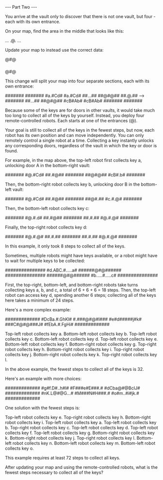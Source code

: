 --- Part Two ---

You arrive at the vault only to discover that there is not one vault, but four - each with its own entrance.

On your map, find the area in the middle that looks like this:

...
.@.
...

Update your map to instead use the correct data:

@#@
###
@#@

This change will split your map into four separate sections, each with its own entrance:

#######       #######
#a.#Cd#       #a.#Cd#
##...##       ##@#@##
##.@.##  -->  #######
##...##       ##@#@##
#cB#Ab#       #cB#Ab#
#######       #######

Because some of the keys are for doors in other vaults, it would take much too long to collect all of the keys by yourself. Instead, you deploy four remote-controlled robots. Each starts at one of the entrances (@).

Your goal is still to collect all of the keys in the fewest steps, but now, each robot has its own position and can move independently. You can only remotely control a single robot at a time. Collecting a key instantly unlocks any corresponding doors, regardless of the vault in which the key or door is found.

For example, in the map above, the top-left robot first collects key a, unlocking door A in the bottom-right vault:

#######
#@.#Cd#
##.#@##
#######
##@#@##
#cB#.b#
#######

Then, the bottom-right robot collects key b, unlocking door B in the bottom-left vault:

#######
#@.#Cd#
##.#@##
#######
##@#.##
#c.#.@#
#######

Then, the bottom-left robot collects key c:

#######
#@.#.d#
##.#@##
#######
##.#.##
#@.#.@#
#######

Finally, the top-right robot collects key d:

#######
#@.#.@#
##.#.##
#######
##.#.##
#@.#.@#
#######

In this example, it only took 8 steps to collect all of the keys.

Sometimes, multiple robots might have keys available, or a robot might have to wait for multiple keys to be collected:

###############
#d.ABC.#.....a#
######@#@######
###############
######@#@######
#b.....#.....c#
###############

First, the top-right, bottom-left, and bottom-right robots take turns collecting keys a, b, and c, a total of 6 + 6 + 6 = 18 steps. Then, the top-left robot can access key d, spending another 6 steps; collecting all of the keys here takes a minimum of 24 steps.

Here's a more complex example:

#############
#DcBa.#.GhKl#
#.###@#@#I###
#e#d#####j#k#
###C#@#@###J#
#fEbA.#.FgHi#
#############

Top-left robot collects key a.
Bottom-left robot collects key b.
Top-left robot collects key c.
Bottom-left robot collects key d.
Top-left robot collects key e.
Bottom-left robot collects key f.
Bottom-right robot collects key g.
Top-right robot collects key h.
Bottom-right robot collects key i.
Top-right robot collects key j.
Bottom-right robot collects key k.
Top-right robot collects key l.

In the above example, the fewest steps to collect all of the keys is 32.

Here's an example with more choices:

#############
#g#f.D#..h#l#
#F###e#E###.#
#dCba@#@BcIJ#
#############
#nK.L@#@G...#
#M###N#H###.#
#o#m..#i#jk.#
#############

One solution with the fewest steps is:

Top-left robot collects key e.
Top-right robot collects key h.
Bottom-right robot collects key i.
Top-left robot collects key a.
Top-left robot collects key b.
Top-right robot collects key c.
Top-left robot collects key d.
Top-left robot collects key f.
Top-left robot collects key g.
Bottom-right robot collects key k.
Bottom-right robot collects key j.
Top-right robot collects key l.
Bottom-left robot collects key n.
Bottom-left robot collects key m.
Bottom-left robot collects key o.

This example requires at least 72 steps to collect all keys.

After updating your map and using the remote-controlled robots, what is the fewest steps necessary to collect all of the keys?
